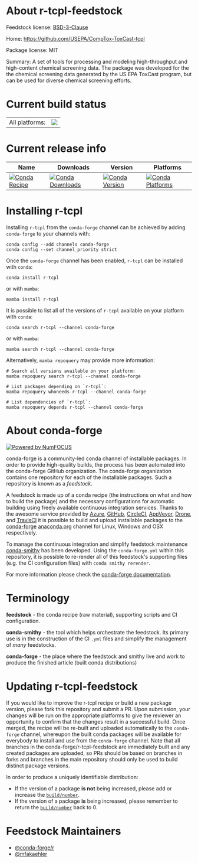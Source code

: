 About r-tcpl-feedstock
======================

Feedstock license: [BSD-3-Clause](https://github.com/conda-forge/r-tcpl-feedstock/blob/main/LICENSE.txt)

Home: https://github.com/USEPA/CompTox-ToxCast-tcpl

Package license: MIT

Summary: A set of tools for processing and modeling high-throughput and high-content chemical screening data. The package was developed for the the chemical screening data generated by the US EPA ToxCast program, but can be used for diverse chemical screening efforts.

Current build status
====================


<table><tr><td>All platforms:</td>
    <td>
      <a href="https://dev.azure.com/conda-forge/feedstock-builds/_build/latest?definitionId=9929&branchName=main">
        <img src="https://dev.azure.com/conda-forge/feedstock-builds/_apis/build/status/r-tcpl-feedstock?branchName=main">
      </a>
    </td>
  </tr>
</table>

Current release info
====================

| Name | Downloads | Version | Platforms |
| --- | --- | --- | --- |
| [![Conda Recipe](https://img.shields.io/badge/recipe-r--tcpl-green.svg)](https://anaconda.org/conda-forge/r-tcpl) | [![Conda Downloads](https://img.shields.io/conda/dn/conda-forge/r-tcpl.svg)](https://anaconda.org/conda-forge/r-tcpl) | [![Conda Version](https://img.shields.io/conda/vn/conda-forge/r-tcpl.svg)](https://anaconda.org/conda-forge/r-tcpl) | [![Conda Platforms](https://img.shields.io/conda/pn/conda-forge/r-tcpl.svg)](https://anaconda.org/conda-forge/r-tcpl) |

Installing r-tcpl
=================

Installing `r-tcpl` from the `conda-forge` channel can be achieved by adding `conda-forge` to your channels with:

```
conda config --add channels conda-forge
conda config --set channel_priority strict
```

Once the `conda-forge` channel has been enabled, `r-tcpl` can be installed with `conda`:

```
conda install r-tcpl
```

or with `mamba`:

```
mamba install r-tcpl
```

It is possible to list all of the versions of `r-tcpl` available on your platform with `conda`:

```
conda search r-tcpl --channel conda-forge
```

or with `mamba`:

```
mamba search r-tcpl --channel conda-forge
```

Alternatively, `mamba repoquery` may provide more information:

```
# Search all versions available on your platform:
mamba repoquery search r-tcpl --channel conda-forge

# List packages depending on `r-tcpl`:
mamba repoquery whoneeds r-tcpl --channel conda-forge

# List dependencies of `r-tcpl`:
mamba repoquery depends r-tcpl --channel conda-forge
```


About conda-forge
=================

[![Powered by
NumFOCUS](https://img.shields.io/badge/powered%20by-NumFOCUS-orange.svg?style=flat&colorA=E1523D&colorB=007D8A)](https://numfocus.org)

conda-forge is a community-led conda channel of installable packages.
In order to provide high-quality builds, the process has been automated into the
conda-forge GitHub organization. The conda-forge organization contains one repository
for each of the installable packages. Such a repository is known as a *feedstock*.

A feedstock is made up of a conda recipe (the instructions on what and how to build
the package) and the necessary configurations for automatic building using freely
available continuous integration services. Thanks to the awesome service provided by
[Azure](https://azure.microsoft.com/en-us/services/devops/), [GitHub](https://github.com/),
[CircleCI](https://circleci.com/), [AppVeyor](https://www.appveyor.com/),
[Drone](https://cloud.drone.io/welcome), and [TravisCI](https://travis-ci.com/)
it is possible to build and upload installable packages to the
[conda-forge](https://anaconda.org/conda-forge) [anaconda.org](https://anaconda.org/)
channel for Linux, Windows and OSX respectively.

To manage the continuous integration and simplify feedstock maintenance
[conda-smithy](https://github.com/conda-forge/conda-smithy) has been developed.
Using the ``conda-forge.yml`` within this repository, it is possible to re-render all of
this feedstock's supporting files (e.g. the CI configuration files) with ``conda smithy rerender``.

For more information please check the [conda-forge documentation](https://conda-forge.org/docs/).

Terminology
===========

**feedstock** - the conda recipe (raw material), supporting scripts and CI configuration.

**conda-smithy** - the tool which helps orchestrate the feedstock.
                   Its primary use is in the construction of the CI ``.yml`` files
                   and simplify the management of *many* feedstocks.

**conda-forge** - the place where the feedstock and smithy live and work to
                  produce the finished article (built conda distributions)


Updating r-tcpl-feedstock
=========================

If you would like to improve the r-tcpl recipe or build a new
package version, please fork this repository and submit a PR. Upon submission,
your changes will be run on the appropriate platforms to give the reviewer an
opportunity to confirm that the changes result in a successful build. Once
merged, the recipe will be re-built and uploaded automatically to the
`conda-forge` channel, whereupon the built conda packages will be available for
everybody to install and use from the `conda-forge` channel.
Note that all branches in the conda-forge/r-tcpl-feedstock are
immediately built and any created packages are uploaded, so PRs should be based
on branches in forks and branches in the main repository should only be used to
build distinct package versions.

In order to produce a uniquely identifiable distribution:
 * If the version of a package **is not** being increased, please add or increase
   the [``build/number``](https://docs.conda.io/projects/conda-build/en/latest/resources/define-metadata.html#build-number-and-string).
 * If the version of a package **is** being increased, please remember to return
   the [``build/number``](https://docs.conda.io/projects/conda-build/en/latest/resources/define-metadata.html#build-number-and-string)
   back to 0.

Feedstock Maintainers
=====================

* [@conda-forge/r](https://github.com/orgs/conda-forge/teams/r/)
* [@mfakaehler](https://github.com/mfakaehler/)

